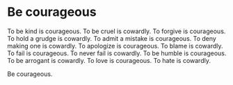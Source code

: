 # Be courageous

To be kind is courageous. To be cruel is cowardly. To forgive is courageous. To hold a grudge is cowardly. To admit a mistake is courageous. To deny making one is cowardly. To apologize is courageous. To blame is cowardly. To fail is courageous. To never fail is cowardly. To be humble is courageous. To be arrogant is cowardly. To love is courageous. To hate is cowardly.

Be courageous.
